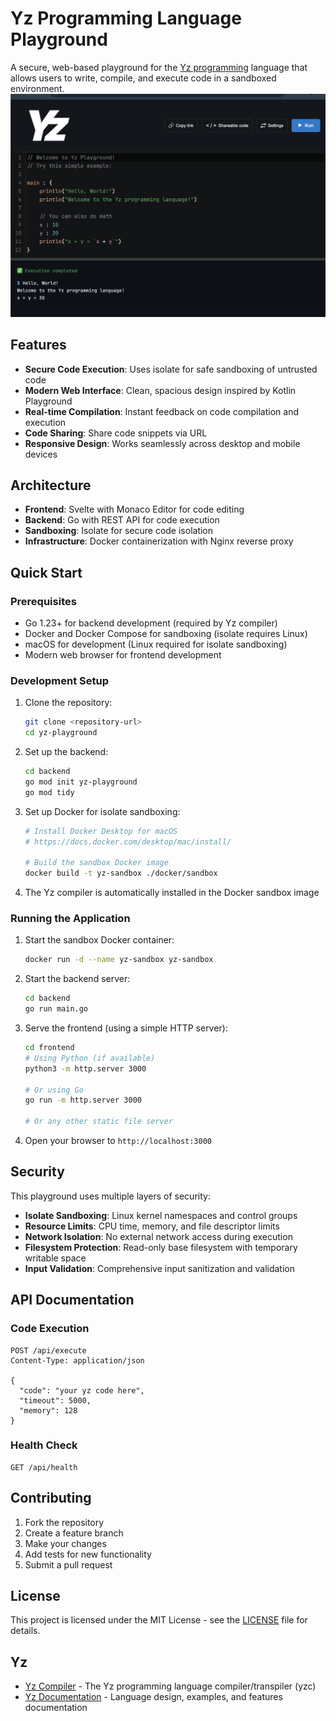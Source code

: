 # Yz Programming Language Playground

A secure, web-based playground for the [Yz programming](https://github.com/oscarryz/yz-docs) language that allows users to write, compile, and execute code in a sandboxed environment.
![playground.png](playground.png)
## Features

- **Secure Code Execution**: Uses isolate for safe sandboxing of untrusted code
- **Modern Web Interface**: Clean, spacious design inspired by Kotlin Playground
- **Real-time Compilation**: Instant feedback on code compilation and execution
- **Code Sharing**: Share code snippets via URL
- **Responsive Design**: Works seamlessly across desktop and mobile devices

## Architecture

- **Frontend**: Svelte with Monaco Editor for code editing
- **Backend**: Go with REST API for code execution
- **Sandboxing**: Isolate for secure code isolation
- **Infrastructure**: Docker containerization with Nginx reverse proxy

## Quick Start

### Prerequisites

- Go 1.23+ for backend development (required by Yz compiler)
- Docker and Docker Compose for sandboxing (isolate requires Linux)
- macOS for development (Linux required for isolate sandboxing)
- Modern web browser for frontend development

### Development Setup

1. Clone the repository:
   ```bash
   git clone <repository-url>
   cd yz-playground
   ```

2. Set up the backend:
   ```bash
   cd backend
   go mod init yz-playground
   go mod tidy
   ```

3. Set up Docker for isolate sandboxing:
   ```bash
   # Install Docker Desktop for macOS
   # https://docs.docker.com/desktop/mac/install/
   
   # Build the sandbox Docker image
   docker build -t yz-sandbox ./docker/sandbox
   ```

4. The Yz compiler is automatically installed in the Docker sandbox image

### Running the Application

1. Start the sandbox Docker container:
   ```bash
   docker run -d --name yz-sandbox yz-sandbox
   ```

2. Start the backend server:
   ```bash
   cd backend
   go run main.go
   ```

3. Serve the frontend (using a simple HTTP server):
   ```bash
   cd frontend
   # Using Python (if available)
   python3 -m http.server 3000
   
   # Or using Go
   go run -m http.server 3000
   
   # Or any other static file server
   ```

4. Open your browser to `http://localhost:3000`

## Security

This playground uses multiple layers of security:

- **Isolate Sandboxing**: Linux kernel namespaces and control groups
- **Resource Limits**: CPU time, memory, and file descriptor limits
- **Network Isolation**: No external network access during execution
- **Filesystem Protection**: Read-only base filesystem with temporary writable space
- **Input Validation**: Comprehensive input sanitization and validation

## API Documentation

### Code Execution
```http
POST /api/execute
Content-Type: application/json

{
  "code": "your yz code here",
  "timeout": 5000,
  "memory": 128
}
```

### Health Check
```http
GET /api/health
```

## Contributing

1. Fork the repository
2. Create a feature branch
3. Make your changes
4. Add tests for new functionality
5. Submit a pull request

## License

This project is licensed under the MIT License - see the [LICENSE](LICENSE) file for details.

## Yz

- [Yz Compiler](https://github.com/oscarryz/yz) - The Yz programming language compiler/transpiler (yzc)
- [Yz Documentation](https://github.com/oscarryz/yz-docs) - Language design, examples, and features documentation